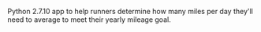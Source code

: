 Python 2.7.10 app to help runners determine how many miles per day they'll need to average to meet their yearly mileage goal.